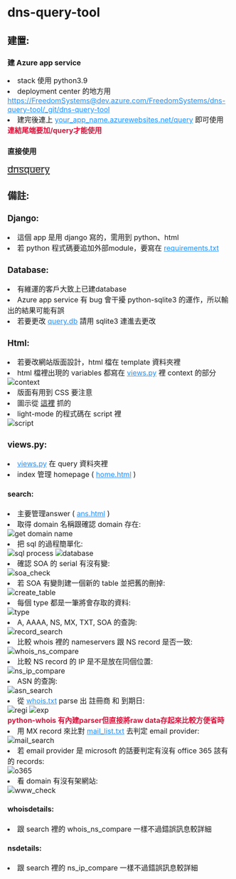 <h1>dns-query-tool</h1>
<h2>建置:</h2>

<h3>建 Azure app service</h3>

<span style="font-size:12pt">
    <li>stack 使用 python3.9</li>
    <li>deployment center 的地方用</li>
    <u style="color:dodgerblue">https://FreedomSystems@dev.azure.com/FreedomSystems/dns-query-tool/_git/dns-query-tool</u>
    <li>建完後連上 <u style="color:dodgerblue">your_app_name.azurewebsites.net/query</u> 即可使用</li>
    <b style="color:crimson">連結尾端要加/query才能使用</b>
</span>

<h3>直接使用</h3>
<strike><a style="font-size:16pt" href="https://dnsquery.azurewebsites.net/query/">dnsquery</a></strike>

<h2>備註:</h2>
<span style="font-size:12pt">
    <h3>Django:</h3>
        <li>這個 app 是用 django 寫的，需用到 python、html</li>
        <li>若 python 程式碼要追加外部module，要寫在 <u style="color:dodgerblue">requirements.txt</u></li>
    <h3>Database:</h3>
        <li>有維運的客戶大致上已建database</li>
        <li>Azure app service 有 bug 會干擾 python-sqlite3 的運作，所以輸出的結果可能有誤</li>
        <li>若要更改 <u style="color:dodgerblue">query.db</u> 請用 sqlite3 連進去更改</li>
    <h3>Html:</h3>
        <li>若要改網站版面設計，html 檔在 template 資料夾裡</li>
        <li>html 檔裡出現的 variables 都寫在 <u style="color:dodgerblue">views.py</u> 裡 context 的部分</li>
            <img src="images/context.png" alt="context">
        <li>版面有用到 CSS 要注意</li>
        <li>圖示從 <a href="https://fontawesome.com/">這裡</a> 抓的</li>
        <li>light-mode 的程式碼在 script 裡</li>
            <img src="images/script.png" alt="script">
    <h3>views.py:</h3>
        <li><u style="color:dodgerblue">views.py</u> 在 query 資料夾裡</li>
        <li>index 管理 homepage ( <u style="color:dodgerblue">home.html</u> )</li>
        <h4>search:</h4>
            <li>主要管理answer ( <u style="color:dodgerblue">ans.html</u> )</li>
            <li>取得 domain 名稱跟確認 domain 存在:</li>
                <img src="images/domain.png" alt="get domain name">
            <li>把 sql 的過程簡單化:</li>
                <img src="images/sql.png" alt="sql process">
                <img src="images/database_search.png" alt="database">
            <li>確認 SOA 的 serial 有沒有變:</li>
                <img src="images/soa.png" alt="soa_check">
            <li>若 SOA 有變則建一個新的 table 並把舊的刪掉:</li>
                <img src="images/create_table.png" alt="create_table">
            <li>每個 type 都是一筆將會存取的資料:</li>
                <img src="images/type.png" alt="type">
            <li>A, AAAA, NS, MX, TXT, SOA 的查詢:</li>
                <img src="images/record_search.png" alt="record_search">
            <li>比較 whois 裡的 nameservers 跟 NS record 是否一致:</li>
                <img src="images/whois_ns_compare.png" alt="whois_ns_compare">
            <li>比較 NS record 的 IP 是不是放在同個位置:</li>
                <img src="images/ns_ip_compare.png" alt="ns_ip_compare">
            <li>ASN 的查詢:</li>
                <img src="images/asn.png" alt="asn_search">
            <li>從 <u style="color:dodgerblue">whois.txt</u> parse 出 註冊商 和 到期日:</li>
                <img src="images/regi.png" alt="regi">
                <img src="images/exp.png" alt="exp">
            <br>
            <b style="color:crimson">python-whois 有內建parser但直接將raw data存起來比較方便省時</b>
            <li>用 MX record 來比對 <u style="color:dodgerblue">mail_list.txt</u> 去判定 email provider:</li>
                <img src="images/mail_search.png" alt="mail_search">
            <li>若 email provider 是 microsoft 的話要判定有沒有 office 365 該有的 records:</li>
                <img src="images/o365.png" alt="o365">
            <li>看 domain 有沒有架網站:</li>
                <img src="images/www.png" alt="www_check">
        <h4>whoisdetails:</h4>
            <li>跟 search 裡的 whois_ns_compare 一樣不過錯誤訊息較詳細</li>
        <h4>nsdetails:</h4>
            <li>跟 search 裡的 ns_ip_compare 一樣不過錯誤訊息較詳細</li>
</span>
